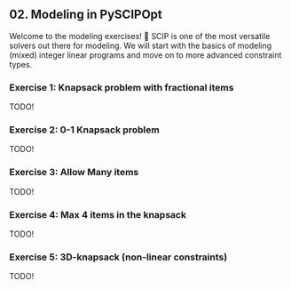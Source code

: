 ## 02. Modeling in PySCIPOpt

Welcome to the modeling exercises! 🚀 SCIP is one of the most versatile solvers out there for modeling. 
We will start with the basics of modeling (mixed) integer linear programs and move on to more advanced constraint types.

### Exercise 1: Knapsack problem with fractional items
TODO! 

### Exercise 2: 0-1 Knapsack problem
TODO! 

### Exercise 3: Allow Many items
TODO! 

### Exercise 4: Max 4 items in the knapsack
TODO!

### Exercise 5: 3D-knapsack (non-linear constraints)
TODO!


